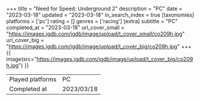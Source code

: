 +++
title = "Need for Speed: Underground 2"
description = "PC"
date = "2023-03-18"
updated = "2023-03-18"
in_search_index = true
[taxonomies]
platforms = ['pc']
rating = []
genres = ['racing']
[extra]
subtitle = "PC"
completed_at = "2023-03-18"
url_cover_small = "https://images.igdb.com/igdb/image/upload/t_cover_small/co209h.jpg"
url_cover_big = "https://images.igdb.com/igdb/image/upload/t_cover_big/co209h.jpg"
+++
{{ image(src="https://images.igdb.com/igdb/image/upload/t_cover_big/co209h.jpg") }}

|              |            |
| ------------ | ---------- |
| Played platforms    | PC |
| Completed at | 2023/03/18 |


